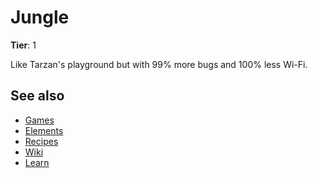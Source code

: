 # Jungle

**Tier**: 1

Like Tarzan's playground but with 99% more bugs and 100% less Wi-Fi.

## See also

* [Games](/wiki/games)
* [Elements](/wiki/elements)
* [Recipes](/wiki/recipes)
* [Wiki](/wiki/index)
* [Learn](/learn/index)